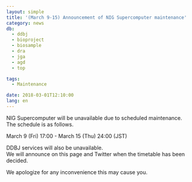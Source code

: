 ```yaml
---
layout: simple
title: '(March 9-15) Announcement of NIG Supercomputer maintenance'
category: news
db:
  - ddbj
  - bioproject
  - biosample
  - dra
  - jga
  - agd
  - top

tags:
  - Maintenance

date: 2018-03-01T12:10:00
lang: en
---
```


<p>NIG Supercomputer will be unavailable due to scheduled maintenance.<br>The schedule is as follows.</p>

<p>March 9 (Fri) 17:00 - March 15 (Thu) 24:00 (JST)</p>

<p>DDBJ services will also be unavailable.<br>We will announce on this page and Twitter when the timetable has been decided.</p>

<p>We apologize for any inconvenience this may cause you.</p>
